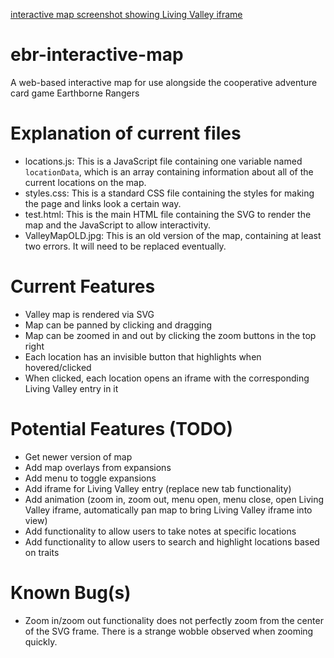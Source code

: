 [interactive map screenshot showing Living Valley iframe](iframeScreenshot.png)

# ebr-interactive-map
A web-based interactive map for use alongside the cooperative adventure card game Earthborne Rangers

# Explanation of current files
* locations.js: This is a JavaScript file containing one variable named `locationData`, which is an array containing information about all of the current locations on the map.
* styles.css: This is a standard CSS file containing the styles for making the page and links look a certain way.
* test.html: This is the main HTML file containing the SVG to render the map and the JavaScript to allow interactivity.
* ValleyMapOLD.jpg: This is an old version of the map, containing at least two errors. It will need to be replaced eventually.

# Current Features
* Valley map is rendered via SVG
* Map can be panned by clicking and dragging
* Map can be zoomed in and out by clicking the zoom buttons in the top right
* Each location has an invisible button that highlights when hovered/clicked
* When clicked, each location opens an iframe with the corresponding Living Valley entry in it

# Potential Features (TODO)
* Get newer version of map
* Add map overlays from expansions
* Add menu to toggle expansions
* Add iframe for Living Valley entry (replace new tab functionality)
* Add animation (zoom in, zoom out, menu open, menu close, open Living Valley iframe, automatically pan map to bring Living Valley iframe into view)
* Add functionality to allow users to take notes at specific locations
* Add functionality to allow users to search and highlight locations based on traits

# Known Bug(s)
* Zoom in/zoom out functionality does not perfectly zoom from the center of the SVG frame. There is a strange wobble observed when zooming quickly.
